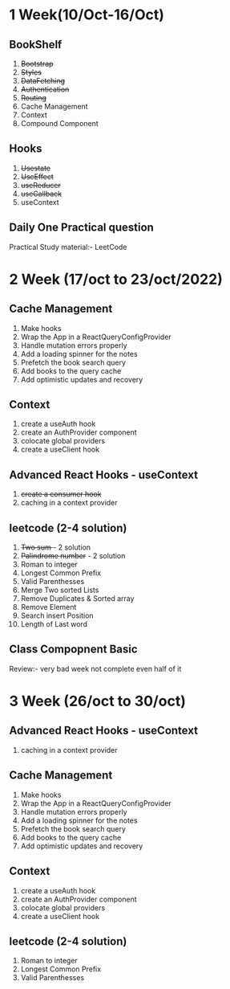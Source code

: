 # 1 Week(10/Oct-16/Oct)

## BookShelf

1. <del>Bootstrap</del>
2. <del>Styles</del>
3. <del>DataFetching</del>
4. <del>Authentication</del>
5. <del>Routing</del>
6. Cache Management
7. Context
8. Compound Component 

## Hooks

1. <del>Usestate</del>
2. <del>UseEffect</del>
3. <del>useReducer</del>
4. <del>useCallback</del>
5. useContext

## Daily One Practical question
 
 Practical Study material:- LeetCode

# 2 Week (17/oct to 23/oct/2022)

## Cache Management
1. Make hooks
2. Wrap the App in a ReactQueryConfigProvider
3. Handle mutation errors properly
4. Add a loading spinner for the notes
5. Prefetch the book search query
6. Add books to the query cache
7. Add optimistic updates and recovery

## Context
1. create a useAuth hook
2. create an AuthProvider component
3. colocate global providers
4. create a useClient hook

##  Advanced React Hooks - useContext
1. <del>create a consumer hook</del>
2. caching in a context provider

## leetcode (2-4 solution)
1. <del>Two sum </del> - 2 solution
2. <del>Palindrome number</del> - 2 solution
3. Roman to integer
4. Longest Common Prefix
5. Valid Parenthesses
6. Merge Two sorted Lists
7. Remove Duplicates & Sorted array
8. Remove Element
9. Search insert Position
10. Length of Last word

## Class Compopnent Basic 

Review:- very bad week not complete even half of it

# 3 Week (26/oct to 30/oct)

##  Advanced React Hooks - useContext
1. caching in a context provider

## Cache Management
1. Make hooks
2. Wrap the App in a ReactQueryConfigProvider
3. Handle mutation errors properly
4. Add a loading spinner for the notes
5. Prefetch the book search query
6. Add books to the query cache
7. Add optimistic updates and recovery

## Context
1. create a useAuth hook
2. create an AuthProvider component
3. colocate global providers
4. create a useClient hook

## leetcode (2-4 solution)
1. Roman to integer
2. Longest Common Prefix
3. Valid Parenthesses




